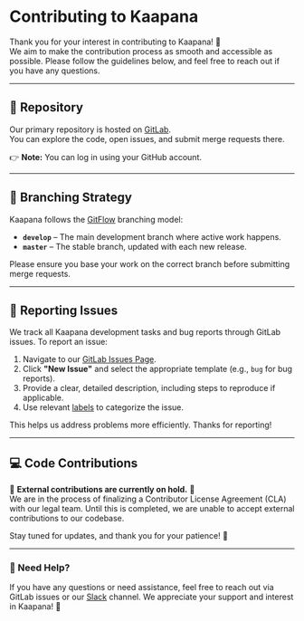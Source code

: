 # Contributing to Kaapana

Thank you for your interest in contributing to Kaapana! 🎉  
We aim to make the contribution process as smooth and accessible as possible. 
Please follow the guidelines below, and feel free to reach out if you have any questions.

---

## 📌 Repository

Our primary repository is hosted on [GitLab](https://gitlab.hzdr.de/kaapana/kaapana/).  
You can explore the code, open issues, and submit merge requests there.  

👉 **Note:** You can log in using your GitHub account.

---

## 🌿 Branching Strategy

Kaapana follows the [GitFlow](https://www.atlassian.com/git/tutorials/comparing-workflows/gitflow-workflow) branching model:

- **`develop`** – The main development branch where active work happens.
- **`master`** – The stable branch, updated with each new release.

Please ensure you base your work on the correct branch before submitting merge requests.

---

## 🐞 Reporting Issues

We track all Kaapana development tasks and bug reports through GitLab issues. To report an issue:

1. Navigate to our [GitLab Issues Page](https://gitlab.hzdr.de/kaapana/kaapana/issues).
2. Click **"New Issue"** and select the appropriate template (e.g., `bug` for bug reports).
3. Provide a clear, detailed description, including steps to reproduce if applicable.
4. Use relevant [labels](https://codebase.helmholtz.cloud/kaapana/kaapana/-/labels) to categorize the issue.

This helps us address problems more efficiently. Thanks for reporting!

---

## 💻 Code Contributions

🚧 **External contributions are currently on hold.** 🚧  
We are in the process of finalizing a Contributor License Agreement (CLA) with our legal team. 
Until this is completed, we are unable to accept external contributions to our codebase.  

Stay tuned for updates, and thank you for your patience! 🙌

---

### 💬 Need Help?

If you have any questions or need assistance, feel free to reach out via GitLab issues or our [Slack](https://join.slack.com/t/kaapana/shared_invite/zt-hilvek0w-ucabihas~jn9PDAM0O3gVQ/) channel. 
We appreciate your support and interest in Kaapana! 🚀